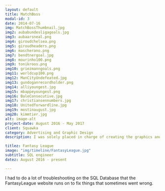 ```yaml
---
layout: default
title: MatchBoss
modal-id: 3
date: 2014-07-16
img: MatchBossThumbnail.jpg
img2: aubabundesligagoals.jpg
img3: aubaarsneal.png
img4: giroudchelsea.png
img5: giroudheaders.png
img6: mascherano.png
img7: bendtnergoal.jpg
img8: mourinho100.png
img9: tonikroos.png
img10: griezmanngoals.png
img11: worldcup100.png
img12: ManCityUndefeated.jpg
img13: gundoganrecordholder.png
img14: alliyoungest.jpg
img15: mbappeyoungest.png
img16: BaleConsecutive.jpg
img17: christiansennumbers.jpg
img18: Unitedforwardline.jpg
img19: mostinaugust.jpg
img20: kimmtier.jpg
alt: image-alt
project-date: August 2016 - May 2017
client: Squawka
category: Advertising and Graphic Design
description: I was solely placed in charge of creating the graphics and advertising campaign for Squawka's Fantasy Football style game - MatchBoss. The MatchBoss graphics are focused around MatchBoss points, which are the scoring system for the game and are earned through a player's contribution during a game.

titlez: Fantasy League
image: "img/timeline/FantasyLeague.jpg"
subtitle: SQL engineer
datez: August 2016 - present

---
```

I had to do a lot of troubleshooting on the SQL Database that the FantasyLeague website runs on to fix things that sometimes went wrong.
